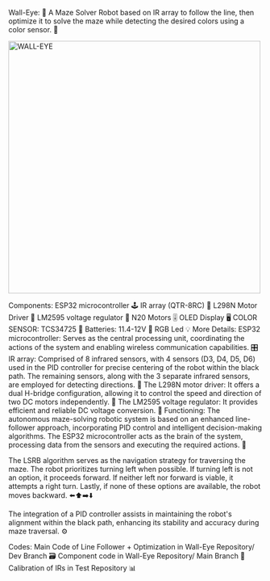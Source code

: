 Wall-Eye: 🤖
A Maze Solver Robot based on IR array to follow the line, then optimize it to solve the maze while detecting the desired colors using a color sensor. 🚀

<img src="https://github.com/WallEye-Polymaze/walleye/blob/dev/Picture.jpeg" alt="WALL-EYE" width="500" height="500">

Components:
ESP32 microcontroller 🕹️
IR array (QTR-8RC) 📡
L298N Motor Driver 🚦
LM2595 voltage regulator 🔌
N20 Motors 🎚️
OLED Display 🖥️
COLOR SENSOR: TCS34725 🌈
Batteries: 11.4-12V 🔋
RGB Led 💡
More Details:
ESP32 microcontroller: Serves as the central processing unit, coordinating the actions of the system and enabling wireless communication capabilities. 🎛️
IR array: Comprised of 8 infrared sensors, with 4 sensors (D3, D4, D5, D6) used in the PID controller for precise centering of the robot within the black path. The remaining sensors, along with the 3 separate infrared sensors, are employed for detecting directions. 📡
The L298N motor driver: It offers a dual H-bridge configuration, allowing it to control the speed and direction of two DC motors independently. 🚦
The LM2595 voltage regulator: It provides efficient and reliable DC voltage conversion. 🔌
Functioning:
The autonomous maze-solving robotic system is based on an enhanced line-follower approach, incorporating PID control and intelligent decision-making algorithms. The ESP32 microcontroller acts as the brain of the system, processing data from the sensors and executing the required actions. 🧠

The LSRB algorithm serves as the navigation strategy for traversing the maze. The robot prioritizes turning left when possible. If turning left is not an option, it proceeds forward. If neither left nor forward is viable, it attempts a right turn. Lastly, if none of these options are available, the robot moves backward. ⬅️⬆️➡️⬇️

The integration of a PID controller assists in maintaining the robot's alignment within the black path, enhancing its stability and accuracy during maze traversal. ⚙️

Codes:
Main Code of Line Follower + Optimization in Wall-Eye Repository/ Dev Branch 🗃️
Component code in Wall-Eye Repository/ Main Branch 🧩
Calibration of IRs in Test Repository 📊

 
